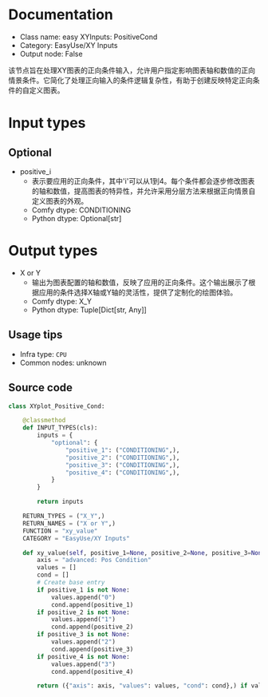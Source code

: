 
# Documentation
- Class name: easy XYInputs: PositiveCond
- Category: EasyUse/XY Inputs
- Output node: False

该节点旨在处理XY图表的正向条件输入，允许用户指定影响图表轴和数值的正向情景条件。它简化了处理正向输入的条件逻辑复杂性，有助于创建反映特定正向条件的自定义图表。

# Input types
## Optional
- positive_i
    - 表示要应用的正向条件，其中'i'可以从1到4。每个条件都会逐步修改图表的轴和数值，提高图表的特异性，并允许采用分层方法来根据正向情景自定义图表的外观。
    - Comfy dtype: CONDITIONING
    - Python dtype: Optional[str]

# Output types
- X or Y
    - 输出为图表配置的轴和数值，反映了应用的正向条件。这个输出展示了根据应用的条件选择X轴或Y轴的灵活性，提供了定制化的绘图体验。
    - Comfy dtype: X_Y
    - Python dtype: Tuple[Dict[str, Any]]


## Usage tips
- Infra type: `CPU`
- Common nodes: unknown


## Source code
```python
class XYplot_Positive_Cond:

    @classmethod
    def INPUT_TYPES(cls):
        inputs = {
            "optional": {
                "positive_1": ("CONDITIONING",),
                "positive_2": ("CONDITIONING",),
                "positive_3": ("CONDITIONING",),
                "positive_4": ("CONDITIONING",),
            }
        }

        return inputs

    RETURN_TYPES = ("X_Y",)
    RETURN_NAMES = ("X or Y",)
    FUNCTION = "xy_value"
    CATEGORY = "EasyUse/XY Inputs"

    def xy_value(self, positive_1=None, positive_2=None, positive_3=None, positive_4=None):
        axis = "advanced: Pos Condition"
        values = []
        cond = []
        # Create base entry
        if positive_1 is not None:
            values.append("0")
            cond.append(positive_1)
        if positive_2 is not None:
            values.append("1")
            cond.append(positive_2)
        if positive_3 is not None:
            values.append("2")
            cond.append(positive_3)
        if positive_4 is not None:
            values.append("3")
            cond.append(positive_4)

        return ({"axis": axis, "values": values, "cond": cond},) if values is not None else (None,)

```
